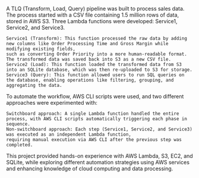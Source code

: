 A TLQ (Transform, Load, Query) pipeline was built to process sales data. The process started with a CSV file containing 1.5 million rows of data, stored in AWS S3. Three Lambda functions were developed: Service1, Service2, and Service3.

    Service1 (Transform): This function processed the raw data by adding new columns like Order Processing Time and Gross Margin while modifying existing fields,   
    such as converting Order Priority into a more human-readable format. The transformed data was saved back into S3 as a new CSV file.
    Service2 (Load): This function loaded the transformed data from S3 into an SQLite database, which was then re-uploaded to S3 for storage.
    Service3 (Query): This function allowed users to run SQL queries on the database, enabling operations like filtering, grouping, and aggregating the data.

To automate the workflow, AWS CLI scripts were used, and two different approaches were experimented with:

    Switchboard approach: A single Lambda function handled the entire process, with AWS CLI scripts automatically triggering each phase in sequence.
    Non-switchboard approach: Each step (Service1, Service2, and Service3) was executed as an independent Lambda function,   
    requiring manual execution via AWS CLI after the previous step was completed.

This project provided hands-on experience with AWS Lambda, S3, EC2, and SQLite, while exploring different automation strategies using AWS services and enhancing knowledge of cloud computing and data processing.
